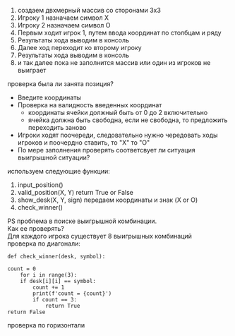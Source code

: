 1. создаем двхмерный массив со сторонами 3х3
2. Игроку 1 назначаем символ Х
3. Игроку 2 назначаем символ О
4. Первым ходит игрок 1, путем ввода координат по столбцам и ряду
5. Результаты хода выводим в консоль
6. Далее ход переходит ко второму игроку
7. Результаты хода выводим в консоль
8. и так далее пока не заполнится массив или один из игроков не выиграет

проверка была ли занята позиция?

* Введите координаты 
* Проверка на валидность введенных координат
    * координаты ячейки должный быть от 0 до 2 включительно
    * ячейка должна быть свободна, если не свободна, то предложить переходить заново
* Игроки ходят поочереди, следовательно нужно чередовать ходы игроков и поочердно ставить, то "Х" то "О" 
* По мере заполнения проверять соответсвует ли ситуация выигрышной ситуации?

используем следующие функции:
1. input_position()
2. valid_position(X, Y) return True or False
3. show_desk(X, Y, sign) передаем координаты и знак (X or O)
4. check_winner()


PS проблема в поиске выигрышной комбинации.<br>
Как ее проверять?<br>
Для каждого игрока существует 8 выигрышных комбинаций<br>
проверка по диагонали:<br>

    def check_winner(desk, symbol):

    count = 0
        for i in range(3):
        if desk[i][i] == symbol:
            count += 1
            print(f'count = {count}')
            if count == 3:
                return True
    return False

проверка по горизонтали
